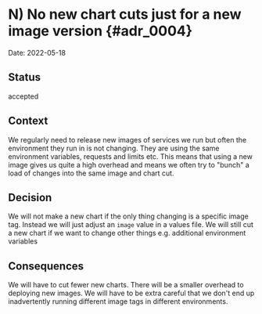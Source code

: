 # N) No new chart cuts just for a new image version {#adr_0004}

Date: 2022-05-18

## Status

accepted

## Context

We regularly need to release new images of services we run but often the environment they run in
is not changing. They are using the same environment variables, requests and limits etc. This means
that using a new image gives us quite a high overhead and means we often try to "bunch" a load of changes
into the same image and chart cut.

## Decision

We will not make a new chart if the only thing changing is a specific image tag. Instead we will just
adjust an `image` value in a values file.
We will still cut a new chart if we want to change other things e.g. additional environment variables

## Consequences

We will have to cut fewer new charts.
There will be a smaller overhead to deploying new images.
We will have to be extra careful that we don't end up inadvertently running different image tags in
different environments.
